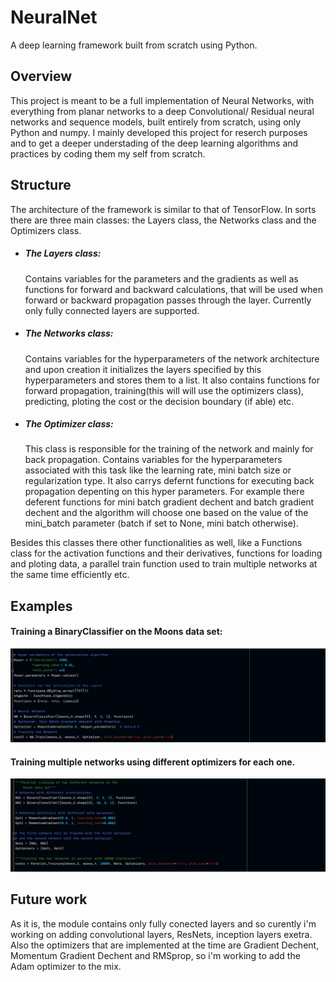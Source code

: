 # NeuralNet

A deep learning framework built from scratch using Python.

## Overview

This project is meant to be a full implementation of Neural Networks, with everything from planar networks to a deep 
Convolutional/ Residual neural networks and sequence models, built entirely from scratch, using only Python and numpy. I mainly
developed this project for reserch purposes and to get a deeper understading of the deep learning algorithms and practices by
coding them my self from scratch. 

## Structure 

The architecture of the framework is similar to that of TensorFlow. In sorts there are three main classes: the Layers class, the Networks class and the Optimizers class.
- ##### The Layers class:
  Contains variables for the parameters and the gradients as well as functions for forward and backward calculations, that will be used when forward or backward propagation passes through the layer. Currently only fully connected layers are supported.
  
- ##### The Networks class:
  Contains variables for the hyperparameters of the network architecture and upon creation it initializes the layers specified by this hyperparameters and stores them to a list. It also contains functions for forward propagation, training(this will will use the optimizers class), predicting, ploting the cost or the decision boundary (if able) etc.
  
- ##### The Optimizer class:
   This class is responsible for the training of the network and mainly for back propagation. Contains variables for the hyperparameters associated with this task like the learning rate, mini batch size or regularization type. It also carrys defernt functions for executing back propagation depenting on this hyper parameters. For example there deferent functions for mini batch gradient dechent and batch gradient dechent and the algorithm will choose one based on the value of the mini_batch parameter (batch if set to None, mini batch otherwise).

Besides this classes there other functionalities as well, like a Functions class for the activation functions and their derivatives, functions for loading and ploting data, a parallel train function used to train multiple networks at the same time efficiently etc.


## Examples 
#### Training a BinaryClassifier on the Moons data set:
![Example 1](https://raw.githubusercontent.com/BasileiosKal/NeuralNet/master/Images/example1.png)
#### Training multiple networks using different optimizers for each one.
![Example 2](https://raw.githubusercontent.com/BasileiosKal/NeuralNet/master/Images/example2.png)


## Future work
As it is, the module contains only fully conected layers and so curently i'm working on adding convolutional layers, ResNets, inception layers exetra. Also the optimizers that are implemented at the time are Gradient Dechent, Momentum Gradient Dechent and RMSprop, so i'm working to add the Adam optimizer to the mix.

